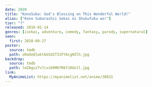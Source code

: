 ```yaml
---
date: 2020
title: "KonoSuba: God's Blessing on This Wonderful World!"
alias: ["Kono Subarashii Sekai ni Shukufuku wo!"]
tier: "?"
released: 2016-01-14
genres: [isekai, adventure, comedy, fantasy, parody, supernatural]
seen:
  first: 2020-09-27
poster:
  source: tmdb
  path: oRaOeQlwktbGSd2T31FYAcgHZlh.jpg
backdrop:
  source: tmdb
  path: lmZAguzTv7cxzkRMH7M4fJ0UnJl.jpg
link:
  MyAnimeList: https://myanimelist.net/anime/30831
---
```


